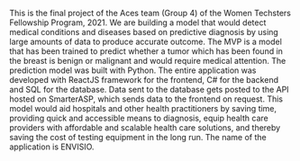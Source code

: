 This is the final project of the Aces team (Group 4) of the Women Techsters Fellowship Program, 2021.
We are building a model that would detect medical conditions and diseases based on predictive diagnosis by using large amounts of data to produce accurate outcome.
The MVP is a model that has been trained to predict whether a tumor which has been found in the breast is benign or malignant and would require medical attention.
The prediction model was built with Python.
The entire application was developed with ReactJS framework for the frontend, C# for the backend and SQL for the database.
Data sent to the database gets posted to the API hosted on SmarterASP, which sends data to the frontend on request.
This model would aid hospitals and other health practitioners by saving time, providing quick and accessible means to diagnosis, equip health care providers with affordable and scalable health care solutions, and thereby saving the cost of testing equipment in the long run.
The name of the application is ENVISIO.
